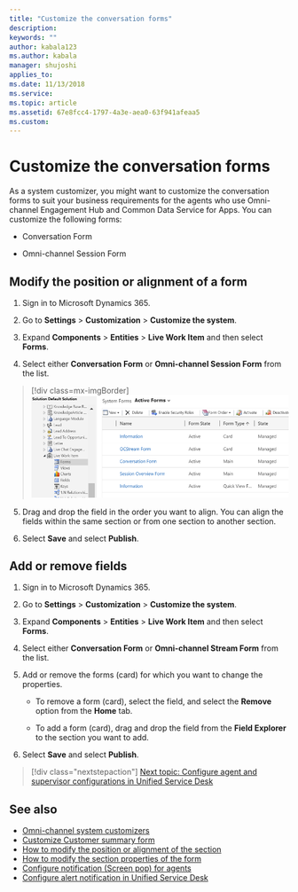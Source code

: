 ```yaml
---
title: "Customize the conversation forms"
description: 
keywords: ""
author: kabala123
ms.author: kabala
manager: shujoshi
applies_to: 
ms.date: 11/13/2018
ms.service: 
ms.topic: article
ms.assetid: 67e8fcc4-1797-4a3e-aea0-63f941afeaa5
ms.custom: 
---
```

# Customize the conversation forms

As a system customizer, you might want to customize the conversation forms to suit your business requirements for the agents who use Omni-channel Engagement Hub and Common Data Service for Apps. You can customize the following forms:

-   Conversation Form

-   Omni-channel Session Form

## Modify the position or alignment of a form

1.  Sign in to Microsoft Dynamics 365.

2.  Go to **Settings** > **Customization** > **Customize the system**.

3.  Expand **Components** > **Entities** > **Live Work Item** and then select **Forms**.

4.  Select either **Conversation Form** or **Omni-channel Session Form** from the list.

 > [!div class=mx-imgBorder]
 > ![modify live work item form](../media/oc-crm-modify-position-live-work-item-form.png "Modify live work item form")  

5.  Drag and drop the field in the order you want to align. You can align the fields within the same section or from one section to another section.

6.  Select **Save** and select **Publish**.


## Add or remove fields

1.  Sign in to Microsoft Dynamics 365.

2.  Go to **Settings** > **Customization** > **Customize the system**.

3.  Expand **Components** > **Entities** > **Live Work Item** and then select **Forms**.

4.  Select either **Conversation Form** or **Omni-channel Stream Form** from the list.

5.  Add or remove the forms (card) for which you want to change the properties.

    - To remove a form (card), select the field, and select the **Remove** option from the **Home** tab.

    - To add a form (card), drag and drop the field from the **Field Explorer** to the section you want to add.

6.  Select **Save** and select **Publish**.

> [!div class="nextstepaction"]
> [Next topic: Configure agent and supervisor configurations in Unified Service Desk](create-agent-supervisor-configurations-unified-service-desk.md)

## See also

- [Omni-channel system customizers](omni-channel-engagement-hub-customizer.md)
- [Customize Customer summary form](customize-customer-360-page.md)
- [How to modify the position or alignment of the section](how-modify-position-alignment-form-section-customer360.md)
- [How to modify the section properties of the form](how-modify-section-properties-form-section.md)
- [Configure notification (Screen pop) for agents](configure-notification-screen-pop-agents.md)
- [Configure alert notification in Unified Service Desk](configure-alert-notification-unified-service-desk.md)